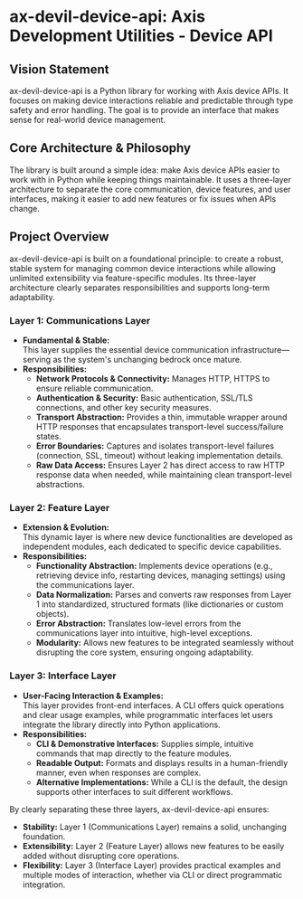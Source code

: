 # ax-devil-device-api: Axis Development Utilities - Device API

## Vision Statement
ax-devil-device-api is a Python library for working with Axis device APIs. It focuses on making device interactions reliable and predictable through type safety and error handling. The goal is to provide an interface that makes sense for real-world device management.

## Core Architecture & Philosophy
The library is built around a simple idea: make Axis device APIs easier to work with in Python while keeping things maintainable. It uses a three-layer architecture to separate the core communication, device features, and user interfaces, making it easier to add new features or fix issues when APIs change.

## Project Overview
ax-devil-device-api is built on a foundational principle: to create a robust, stable system for managing common device interactions while allowing unlimited extensibility via feature-specific modules. Its three-layer architecture clearly separates responsibilities and supports long-term adaptability.

### Layer 1: Communications Layer
- **Fundamental & Stable:**  
  This layer supplies the essential device communication infrastructure—serving as the system's unchanging bedrock once mature.
- **Responsibilities:**
  - **Network Protocols & Connectivity:** Manages HTTP, HTTPS to ensure reliable communication.
  - **Authentication & Security:** Basic authentication, SSL/TLS connections, and other key security measures.
  - **Transport Abstraction:** Provides a thin, immutable wrapper around HTTP responses that encapsulates transport-level success/failure states.
  - **Error Boundaries:** Captures and isolates transport-level failures (connection, SSL, timeout) without leaking implementation details.
  - **Raw Data Access:** Ensures Layer 2 has direct access to raw HTTP response data when needed, while maintaining clean transport-level abstractions.

### Layer 2: Feature Layer
- **Extension & Evolution:**  
  This dynamic layer is where new device functionalities are developed as independent modules, each dedicated to specific device capabilities.
- **Responsibilities:**
  - **Functionality Abstraction:** Implements device operations (e.g., retrieving device info, restarting devices, managing settings) using the communications layer.
  - **Data Normalization:** Parses and converts raw responses from Layer 1 into standardized, structured formats (like dictionaries or custom objects).
  - **Error Abstraction:** Translates low-level errors from the communications layer into intuitive, high-level exceptions.
  - **Modularity:** Allows new features to be integrated seamlessly without disrupting the core system, ensuring ongoing adaptability.

### Layer 3: Interface Layer
- **User-Facing Interaction & Examples:**  
  This layer provides front-end interfaces. A CLI offers quick operations and clear usage examples, while programmatic interfaces let users integrate the library directly into Python applications.
- **Responsibilities:**
  - **CLI & Demonstrative Interfaces:** Supplies simple, intuitive commands that map directly to the feature modules.
  - **Readable Output:** Formats and displays results in a human-friendly manner, even when responses are complex.
  - **Alternative Implementations:** While a CLI is the default, the design supports other interfaces to suit different workflows.

By clearly separating these three layers, ax-devil-device-api ensures:
- **Stability:** Layer 1 (Communications Layer) remains a solid, unchanging foundation.
- **Extensibility:** Layer 2 (Feature Layer) allows new features to be easily added without disrupting core operations.
- **Flexibility:** Layer 3 (Interface Layer) provides practical examples and multiple modes of interaction, whether via CLI or direct programmatic integration.
